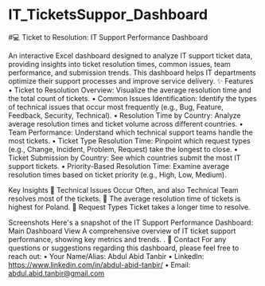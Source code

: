 # IT_TicketsSuppor_Dashboard
#💻 Ticket to Resolution: IT Support Performance Dashboard

An interactive Excel dashboard designed to analyze IT support ticket data, providing insights into ticket resolution times, common issues, team performance, and submission trends. This dashboard helps IT departments optimize their support processes and improve service delivery.
✨ Features
•	Ticket to Resolution Overview: Visualize the average resolution time and the total count of tickets.
•	Common Issues Identification: Identify the types of technical issues that occur most frequently (e.g., Bug, Feature, Feedback, Security, Technical).
•	Resolution Time by Country: Analyze average resolution times and ticket volume across different countries.
•	Team Performance: Understand which technical support teams handle the most tickets.
•	Ticket Type Resolution Time: Pinpoint which request types (e.g., Change, Incident, Problem, Request) take the longest to close.
•	Ticket Submission by Country: See which countries submit the most IT support tickets.
•	Priority-Based Resolution Time: Examine average resolution times based on ticket priority (e.g., High, Low, Medium).

Key Insights
	Technical Issues Occur Often, and also Technical Team resolves most of the tickets.
	The average resolution time of tickets is highest for Poland.
	Request Types Ticket takes a longer time to resolve.

Screenshots
Here's a snapshot of the IT Support Performance Dashboard:
Main Dashboard View
A comprehensive overview of IT ticket support performance, showing key metrics and trends.
.
📧 Contact
For any questions or suggestions regarding this dashboard, please feel free to reach out:
•	Your Name/Alias: Abdul Abid Tanbir
•	LinkedIn: https://www.linkedin.com/in/abdul-abid-tanbir/
•	Email: abdul.abid.tanbir@gmail.com

